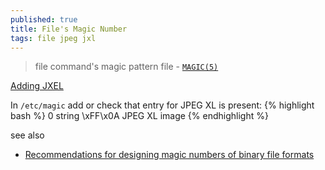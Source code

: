```yaml
---
published: true
title: File's Magic Number
tags: file jpeg jxl
---
```

> file command's magic pattern file - [`MAGIC(5)`](https://www.linux.org/docs/man5/magic.html)

[Adding JXEL](https://chatgpt.com/share/6793ffae-b7d0-800d-8b7a-0ab669ed4d87)

In `/etc/magic` add or check that entry for JPEG XL is present:
{% highlight bash %}
0   string  \xFF\x0A   JPEG XL image
{% endhighlight %}

see also
- [	Recommendations for designing magic numbers of binary file formats ](https://news.ycombinator.com/item?id=43366671)

